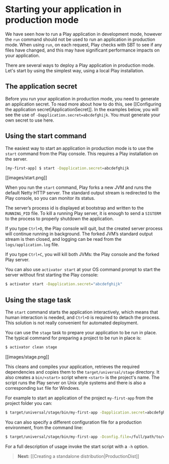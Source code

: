 <!--- Copyright (C) 2009-2013 Typesafe Inc. <http://www.typesafe.com> -->
# Starting your application in production mode

We have seen how to run a Play application in development mode, however the `run` command should not be used to run an application in production mode.  When using `run`, on each request, Play checks with SBT to see if any files have changed, and this may have significant performance impacts on your application.

There are several ways to deploy a Play application in production mode. Let's start by using the simplest way, using a local Play installation.

## The application secret

Before you run your application in production mode, you need to generate an application secret.  To read more about how to do this, see [[Configuring the application secret|ApplicationSecret]].  In the examples below, you will see the use of `-Dapplication.secret=abcdefghijk`.  You must generate your own secret to use here.

## Using the start command

The easiest way to start an application in production mode is to use the `start` command from the Play console. This requires a Play installation on the server.

```bash
[my-first-app] $ start -Dapplication.secret=abcdefghijk
```


[[images/start.png]]

When you run the `start` command, Play forks a new JVM and runs the default Netty HTTP server. The standard output stream is redirected to the Play console, so you can monitor its status.

The server’s process id is displayed at bootstrap and written to the `RUNNING_PID` file. To kill a running Play server, it is enough to send a `SIGTERM` to the process to properly shutdown the application.

If you type `Ctrl+D`, the Play console will quit, but the created server process will continue running in background. The forked JVM’s standard output stream is then closed, and logging can be read from the `logs/application.log` file.

If you type `Ctrl+C`, you will kill both JVMs: the Play console and the forked Play server. 

You can also use `activator start` at your OS command prompt to start the server without first starting the Play console:

```bash
$ activator start -Dapplication.secret="abcdefghijk"
```

## Using the stage task

The `start` command starts the application interactively, which means that human interaction is needed, and `Ctrl+D` is required to detach the process. This solution is not really convenient for automated deployment.

You can use the `stage` task to prepare your application to be run in place. The typical command for preparing a project to be run in place is:

```bash
$ activator clean stage
```
[[images/stage.png]]

This cleans and compiles your application, retrieves the required dependencies and copies them to the `target/universal/stage` directory. It also creates a `bin/<start>` script where `<start>` is the project's name. The script runs the Play server on Unix style systems and there is also a corresponding `bat` file for Windows.

For example to start an application of the project `my-first-app` from the project folder you can:

```bash
$ target/universal/stage/bin/my-first-app -Dapplication.secret=abcdefghijk
```

You can also specify a different configuration file for a production environment, from the command line:

```bash
$ target/universal/stage/bin/my-first-app -Dconfig.file=/full/path/to/conf/application-prod.conf
```

For a full description of usage invoke the start script with a `-h` option.

> **Next:** [[Creating a standalone distribution|ProductionDist]]
